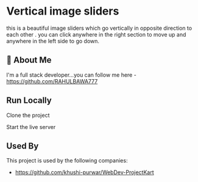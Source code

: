 
# Vertical image sliders

this is a beautiful image sliders which go vertically in opposite direction to each other .
you can click anywhere in the right section to move up and anywhere in the left side to go down.


## 🚀 About Me
I'm a full stack developer...you can follow me here -https://github.com/RAHULBAWA777


## Run Locally

Clone the project


Start the live server


## Used By

This project is used by the following companies:

- https://github.com/khushi-purwar/WebDev-ProjectKart

